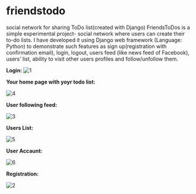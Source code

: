 # friendstodo
social network for sharing ToDo list(created with Django)
FriendsToDos is a simple experimental project- social network where users can create their to-do lists. I have developed it using Django web framework (Language: Python) to demonstrate such features as sign up(registration with confirmation email), login, logout, users feed (like news feed of Facebook), users’ list, ability to visit other users profiles and follow/unfollow them.

**Login:**
![1](https://user-images.githubusercontent.com/34911523/49246493-7dbcd380-f42e-11e8-8207-ae776f49531b.PNG)

**Your home page with yoyr todo list:**

![4](https://user-images.githubusercontent.com/34911523/49246692-f6239480-f42e-11e8-8363-c2912b820309.PNG)

**User following feed:**

![3](https://user-images.githubusercontent.com/34911523/49246680-ec9a2c80-f42e-11e8-81c7-e65957a6e579.PNG)

**Users List:**

![5](https://user-images.githubusercontent.com/34911523/49246704-fe7bcf80-f42e-11e8-9524-794b33e87c03.PNG)

**User Accaunt:**

![6](https://user-images.githubusercontent.com/34911523/49246716-08053780-f42f-11e8-9b59-1cb4a41b9c3c.PNG)

**Registration:**

![2](https://user-images.githubusercontent.com/34911523/49246534-96c58480-f42e-11e8-9ee2-a00316e61fb1.PNG)

